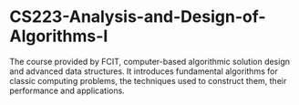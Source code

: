 # CS223-Analysis-and-Design-of-Algorithms-I
The course provided by FCIT, computer-based algorithmic solution design and advanced data structures. It introduces fundamental algorithms for classic computing problems, the techniques used to construct them, their performance and applications.
